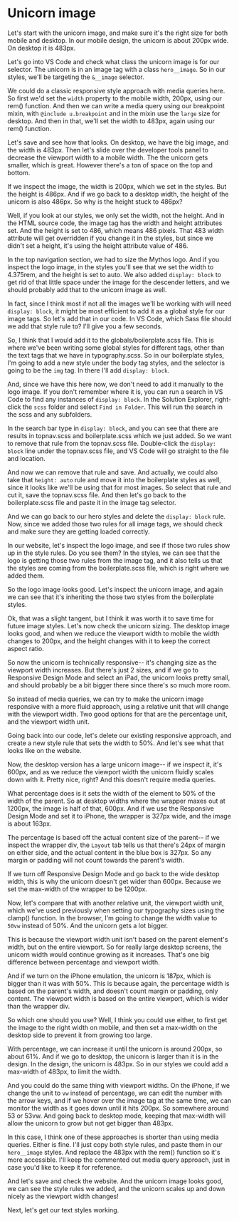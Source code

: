 # Unicorn image

Let's start with the unicorn image, and make sure it's the right size for both mobile and desktop. In our mobile design, the unicorn is about 200px wide. On desktop it is 483px.

Let's go into VS Code and check what class the unicorn image is for our selector. The unicorn is in an image tag with a class `hero__image`. So in our styles, we'll be targeting the `&__image` selector.

We could do a classic responsive style approach with media queries here. So first we'd set the `width` property to the mobile width, 200px, using our rem() function. And then we can write a media query using our breakpoint mixin, with `@include u.breakpoint` and in the mixin use the `large` size for desktop. And then in that, we'll set the width to 483px, again using our rem() function.

Let's save and see how that looks. On desktop, we have the big image, and the width is 483px. Then let's slide over the developer tools panel to decrease the viewport width to a mobile width. The the unicorn gets smaller, which is great. However there's a ton of space on the top and bottom.

If we inspect the image, the width is 200px, which we set in the styles. But the height is 486px. And if we go back to a desktop width, the height of the unicorn is also 486px. So why is the height stuck to 486px?

Well, if you look at our styles, we only set the width, not the height. And in the HTML source code, the image tag has the width and height attributes set. And the height is set to 486, which means 486 pixels. That 483 width attribute will get overridden if you change it in the styles, but since we didn't set a height, it's using the height attribute value of 486.

In the top navigation section, we had to size the Mythos logo. And if you inspect the logo image, in the styles you'll see that we set the width to 4.375rem, and the height is set to auto. We also added `display: block` to get rid of that little space under the image for the descender letters, and we should probably add that to the unicorn image as well.

In fact, since I think most if not all the images we'll be working with will need `display: block`, it might be most efficient to add it as a global style for our image tags. So let's add that in our code. In VS Code, which Sass file should we add that style rule to? I'll give you a few seconds.

So, I think that I would add it to the globals/boilerplate.scss file. This is where we've been writing some global styles for different tags, other than the text tags that we have in typography.scss. So in our boilerplate styles, I'm going to add a new style under the body tag styles, and the selector is going to be the `img` tag. In there I'll add `display: block`.

And, since we have this here now, we don't need to add it manually to the logo image. If you don't remember where it is, you can run a search in VS Code to find any instances of `display: block`. In the Solution Explorer, right-click the `scss` folder and select `Find in Folder`. This will run the search in the scss and any subfolders.

In the search bar type in `display: block`, and you can see that there are results in topnav.scss and boilerplate.scss which we just added. So we want to remove that rule from the topnav.scss file. Double-click the `display: block` line under the topnav.scss file, and VS Code will go straight to the file and location.

And now we can remove that rule and save. And actually, we could also take that `height: auto` rule and move it into the boilerplate styles as well, since it looks like we'll be using that for most images. So select that rule and cut it, save the topnav.scss file. And then let's go back to the boilerplate.scss file and paste it in the image tag selector.

And we can go back to our hero styles and delete the `display: block` rule. Now, since we added those two rules for all image tags, we should check and make sure they are getting loaded correctly.

In our website, let's inspect the logo image, and see if those two rules show up in the style rules. Do you see them? In the styles, we can see that the logo is getting those two rules from the image tag, and it also tells us that the styles are coming from the boilerplate.scss file, which is right where we added them.

So the logo image looks good. Let's inspect the unicorn image, and again we can see that it's inheriting the those two styles from the boilerplate styles.

Ok, that was a slight tangent, but I think it was worth it to save time for future image styles. Let's now check the unicorn sizing. The desktop image looks good, and when we reduce the viewport width to mobile the width changes to 200px, and the height changes with it to keep the correct aspect ratio.

So now the unicorn is technically responsive-- it's changing size as the viewport width increases. But there's just 2 sizes, and if we go to Responsive Design Mode and select an iPad, the unicorn looks pretty small, and should probably be a bit bigger there since there's so much more room.

So instead of media queries, we can try to make the unicorn image responsive with a more fluid approach, using a relative unit that will change with the viewport width. Two good options for that are the percentage unit, and the viewport width unit.

Going back into our code, let's delete our existing responsive approach, and create a new style rule that sets the width to 50%. And let's see what that looks like on the website.

Now, the desktop version has a large unicorn image-- if we inspect it, it's 600px, and as we reduce the viewport width the unicorn fluidly scales down with it. Pretty nice, right? And this doesn't require media queries.

What percentage does is it sets the width of the element to 50% of the width of the parent. So at desktop widths where the wrapper maxes out at 1200px, the image is half of that, 600px. And if we use the Responsive Design Mode and set it to iPhone, the wrapper is 327px wide, and the image is about 163px.

The percentage is based off the actual content size of the parent-- if we inspect the wrapper div, the `Layout` tab tells us that there's 24px of margin on either side, and the actual content in the blue box is 327px. So any margin or padding will not count towards the parent's width.

If we turn off Responsive Design Mode and go back to the wide desktop width, this is why the unicorn doesn't get wider than 600px. Because we set the max-width of the wrapper to be 1200px.

Now, let's compare that with another relative unit, the viewport width unit, which we've used previously when setting our typography sizes using the clamp() function. In the browser, I'm going to change the width value to `50vw` instead of 50%. And the unicorn gets a lot bigger.

This is because the viewport width unit isn't based on the parent element's width, but on the entire viewport. So for really large desktop screens, the unicorn width would continue growing as it increases. That's one big difference between percentage and viewport width.

And if we turn on the iPhone emulation, the unicorn is 187px, which is bigger than it was with 50%. This is because again, the percentage width is based on the parent's width, and doesn't count margin or padding, only content. The viewport width is based on the entire viewport, which is wider than the wrapper div.

So which one should you use? Well, I think you could use either, to first get the image to the right width on mobile, and then set a max-width on the desktop side to prevent it from growing too large.

With percentage, we can increase it until the unicorn is around 200px, so about 61%. And if we go to desktop, the unicorn is larger than it is in the design. In the design, the unicorn is 483px. So in our styles we could add a max-width of 483px, to limit the width.

And you could do the same thing with viewport widths. On the iPhone, if we change the unit to `vw` instead of percentage, we can edit the number with the arrow keys, and if we hover over the image tag at the same time, we can monitor the width as it goes down until it hits 200px. So somewhere around 53 or 53vw. And going back to desktop mode, keeping that max-width will allow the unicorn to grow but not get bigger than 483px.

In this case, I think one of these approaches is shorter than using media queries. Either is fine. I'll just copy both style rules, and paste them in our `hero__image` styles. And replace the 483px with the rem() function so it's more accessible. I'll keep the commented out media query approach, just in case you'd like to keep it for reference.

And let's save and check the website. And the unicorn image looks good, we can see the style rules we added, and the unicorn scales up and down nicely as the viewport width changes!

Next, let's get our text styles working.
